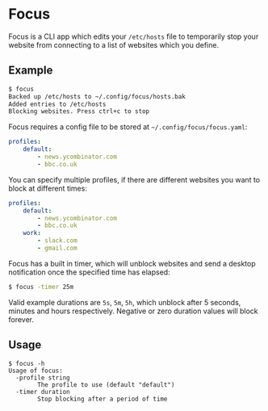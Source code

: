 # Focus

Focus is a CLI app which edits your `/etc/hosts` file to temporarily stop your
website from connecting to a list of websites which you define.

## Example

```sh
$ focus
Backed up /etc/hosts to ~/.config/focus/hosts.bak
Added entries to /etc/hosts
Blocking websites. Press ctrl+c to stop
```

Focus requires a config file to be stored at `~/.config/focus/focus.yaml`:

```yaml
profiles:
    default:
        - news.ycombinator.com
        - bbc.co.uk
```

You can specify multiple profiles, if there are different websites you want to
block at different times:

```yaml
profiles:
    default:
        - news.ycombinator.com
        - bbc.co.uk
    work:
        - slack.com
        - gmail.com
```

Focus has a built in timer, which will unblock websites and send a desktop
notification once the specified time has elapsed:

```sh
$ focus -timer 25m
```

Valid example durations are `5s`, `5m`, `5h`, which unblock after 5 seconds,
minutes and hours respectively. Negative or zero duration values will block
forever.

## Usage

```
$ focus -h
Usage of focus:
  -profile string
        The profile to use (default "default")
  -timer duration
        Stop blocking after a period of time
```
